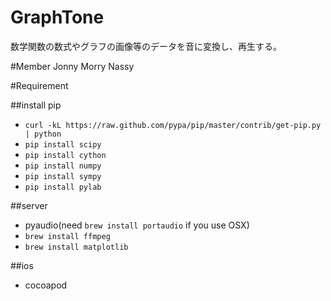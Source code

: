 # GraphTone
数学関数の数式やグラフの画像等のデータを音に変換し、再生する。

#Member
Jonny
Morry
Nassy

#Requirement

##install pip
* `curl -kL https://raw.github.com/pypa/pip/master/contrib/get-pip.py | python`
* `pip install scipy`
* `pip install cython`
* `pip install numpy`
* `pip install sympy`
* `pip install pylab`


##server
* pyaudio(need `brew install portaudio` if you use OSX)
* `brew install ffmpeg`
* `brew install matplotlib`


##ios
* cocoapod
